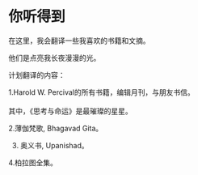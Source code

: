# 你听得到

在这里，我会翻译一些我喜欢的书籍和文摘。

他们是点亮我长夜漫漫的光。

计划翻译的内容：

1.Harold W. Percival的所有书籍，编辑月刊，与朋友书信。
<br><br>其中，《思考与命运》是最璀璨的星星。

2.薄伽梵歌, Bhagavad Gita。

3. 奥义书, Upanishad。

4.柏拉图全集。



